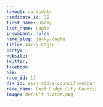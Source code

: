 ```yaml
---
layout: candidate
candidate_id: 39
first_name: Jacky
last_name: Cagle
incumbent: false
name_slug: jacky-cagle
title: Jacky Cagle
party: 
website: 
twitter: 
facebook: 
bio: 
race_id: 12
div_id: east-ridge-council-member
race_name: East Ridge City Council
image: default-avatar.png
---
```

